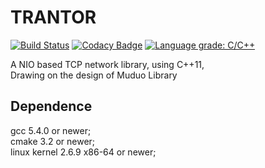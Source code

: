 # TRANTOR

[![Build Status](https://travis-ci.org/an-tao/trantor.svg?branch=master)](https://travis-ci.org/an-tao/trantor)
[![Codacy Badge](https://api.codacy.com/project/badge/Grade/4bcc94325ba64c40b2172a0d44fd9406)](https://app.codacy.com/app/an-tao/trantor?utm_source=github.com&utm_medium=referral&utm_content=an-tao/trantor&utm_campaign=Badge_Grade_Dashboard)
[![Language grade: C/C++](https://img.shields.io/lgtm/grade/cpp/g/an-tao/trantor.svg?logo=lgtm&logoWidth=18)](https://lgtm.com/projects/g/an-tao/trantor/context:cpp)

A NIO based TCP network library, using C++11,    
Drawing on the design of Muduo Library

## Dependence

gcc 5.4.0 or newer;    
cmake 3.2 or newer;    
linux kernel 2.6.9 x86-64 or newer;